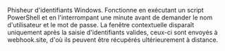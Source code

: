 Phisheur d'identifiants Windows. Fonctionne en exécutant un script PowerShell et en l'interrompant une minute avant de demander le nom d'utilisateur et le mot de passe. La fenêtre contextuelle disparaît uniquement après la saisie d'identifiants valides, ceux-ci sont envoyés à webhook.site, d'où ils peuvent être récupérés ultérieurement à distance.